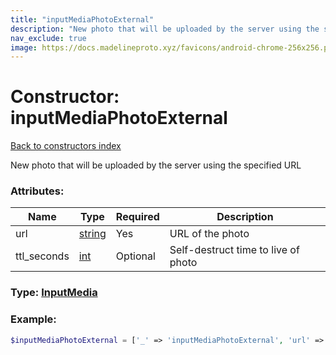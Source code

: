 ```yaml
---
title: "inputMediaPhotoExternal"
description: "New photo that will be uploaded by the server using the specified URL"
nav_exclude: true
image: https://docs.madelineproto.xyz/favicons/android-chrome-256x256.png
---
```

# Constructor: inputMediaPhotoExternal  
[Back to constructors index](/API_docs/constructors/index.md)



New photo that will be uploaded by the server using the specified URL

### Attributes:

| Name     |    Type       | Required | Description |
|----------|---------------|----------|-------------|
|url|[string](/API_docs/types/string.md) | Yes|URL of the photo|
|ttl\_seconds|[int](/API_docs/types/int.md) | Optional|Self-destruct time to live of photo|



### Type: [InputMedia](/API_docs/types/InputMedia.md)


### Example:

```php
$inputMediaPhotoExternal = ['_' => 'inputMediaPhotoExternal', 'url' => 'string', 'ttl_seconds' => int];
```  

